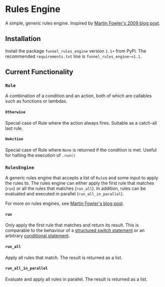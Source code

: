 # Rules Engine

A simple, generic rules engine. Inspired by [Martin Fowler's 2009 blog post](https://www.martinfowler.com/bliki/RulesEngine.html).

## Installation

Install the package `funnel_rules_engine` version `1.1+` from PyPi.
The recommended `requirements.txt` line is `funnel_rules_engine~=1.1`.

## Current Functionality

### `Rule`

A combination of a condition and an action, both of which are callables such as functions or lambdas.

#### `Otherwise`

Special case of Rule where the action always fires. Suitable as a catch-all last rule.

#### `NoAction`

Special case of Rule where `None` is returned if the condition is met. Useful for halting the execution of `.run()`

### `RulesEngine`

A generic rules engine that accepts a list of `Rule`s and some input to apply the rules to. The rules engine can either apply the first rule that matches (`run`) or all the rules that matches (`run_all`). In addition, rules can be evaluated and executed in parallel (`run_all_in_parallel`).

For more on rules engines, see [Martin Fowler's blog post](https://martinfowler.com/bliki/RulesEngine.html).

#### `run`

Only apply the first rule that matches and return its result. This is comparable to the behaviour of a [structured switch statement](https://en.wikipedia.org/wiki/Switch_statement#Semantics) or an arbitrary [conditional statement](https://en.wikipedia.org/wiki/Conditional_(computer_programming)).

#### `run_all`

Apply all rules that match. The result is returned as a list. 

#### `run_all_in_parallel`

Evaluate and apply all rules in parallel. The result is returned as a list.
